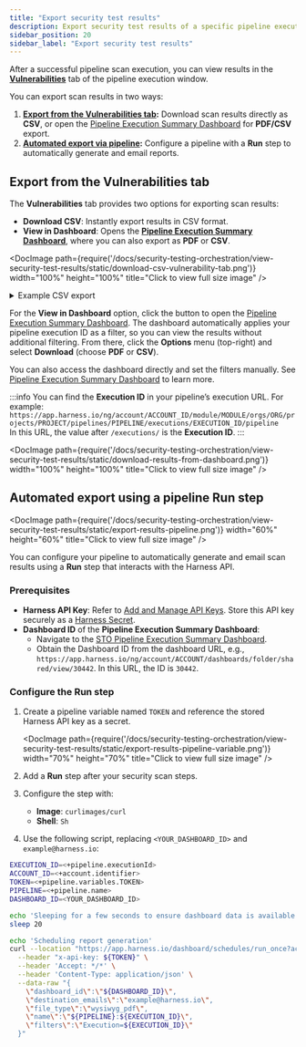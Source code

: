 ```yaml
---
title: "Export security test results" 
description: Export security test results of a specific pipeline execution.
sidebar_position: 20
sidebar_label: "Export security test results"
---
```


After a successful pipeline scan execution, you can view results in the **[Vulnerabilities](/docs/security-testing-orchestration/view-security-test-results/view-scan-results)** tab of the pipeline execution window.

You can export scan results in two ways:

1. **[Export from the Vulnerabilities tab](#export-from-the-vulnerabilities-tab):** Download scan results directly as **CSV**, or open the [Pipeline Execution Summary Dashboard](/docs/security-testing-orchestration/dashboards/sto-pipeline-execution-summary) for **PDF/CSV** export.
2. **[Automated export via pipeline](#automated-export-using-a-pipeline-run-step):** Configure a pipeline with a **Run** step to automatically generate and email reports.

## Export from the Vulnerabilities tab

The **Vulnerabilities** tab provides two options for exporting scan results:

- **Download CSV**: Instantly export results in CSV format.  
- **View in Dashboard**: Opens the **[Pipeline Execution Summary Dashboard](/docs/security-testing-orchestration/dashboards/sto-pipeline-execution-summary)**, where you can also export as **PDF** or **CSV**.

<DocImage path={require('/docs/security-testing-orchestration/view-security-test-results/static/download-csv-vulnerability-tab.png')} width="100%" height="100%" title="Click to view full size image" />

<details>
<summary>Example CSV export</summary>

| Organisation Name | Project Name | Pipeline Name          | Execution ID               | Issue ID                  | Issue Title             | Severity  | Severity Score | No. of Occurrences | Target Type | Target Name        | Variant | Exemption Status | Scanner Name | Exemption Requestor Email | Exemption Approver Email | Only in Current Scan |
|-------------------|--------------|------------------------|----------------------------|---------------------------|-------------------------|-----------|----------------|--------------------|-------------|--------------------|---------|------------------|--------------|---------------------------|--------------------------|----------------------|
| default           | STO          | twistlock with policy  | 0om495LeS-Wc9WD8HsoVQg     | gfPVsGE_X8j5Q6y4IqacdJ    | babel-traverse@6.11.4   | Critical  | 9.4            | 1                  | container   | 1njected/nodegoat  | latest  | Pending          | twistlock    | john.doe@company.com      | security-team@company.com | no                   |
| default           | STO          | twistlock with policy  | 0om495LeS-Wc9WD8HsoVQg     | zj8auAxKD-tNAh5EIFpW3c    | bson@1.0.4              | Critical  | 9.8            | 3                  | container   | 1njected/nodegoat  | latest  | Approved         | twistlock    | sarah.smith@company.com   | security-lead@company.com | no                   |
| default           | STO          | twistlock with policy  | 0om495LeS-Wc9WD8HsoVQg     | YCJDZf9HbKQt5mNw9kzSTO    | deep-extend@0.4.1       | Critical  | 9.8            | 1                  | container   | 1njected/nodegoat  | latest  | Pending          | twistlock    | mike.johnson@company.com  | sec-admin@company.com     | no                   |

- **Exemption Status**: The status of the issue's exemption request at the time of the scan.
- **Severity**: The vulnerability's severity level. If a severity override exists, STO uses the scanner-provided severity. Otherwise, it uses the severity that STO provides.
- **Only in Current Scan**:
    - **Yes**: This indicates a new vulnerability. It is found in the most recent scan but was not present in the baseline or previous scan you are comparing against.
    - **No**: This indicates a pre-existing or recurring vulnerability. It is found in the current scan and was also present in the baseline scan.

</details>

For the **View in Dashboard** option, click the button to open the [Pipeline Execution Summary Dashboard](/docs/security-testing-orchestration/dashboards/sto-pipeline-execution-summary). The dashboard automatically applies your pipeline execution ID as a filter, so you can view the results without additional filtering. From there, click the **Options** menu (top-right) and select **Download** (choose **PDF** or **CSV**).

You can also access the dashboard directly and set the filters manually. See [Pipeline Execution Summary Dashboard](/docs/security-testing-orchestration/dashboards/sto-pipeline-execution-summary) to learn more.

:::info
You can find the **Execution ID** in your pipeline’s execution URL. For example:  
```https://app.harness.io/ng/account/ACCOUNT_ID/module/MODULE/orgs/ORG/projects/PROJECT/pipelines/PIPELINE/executions/EXECUTION_ID/pipeline```  
In this URL, the value after `/executions/` is the **Execution ID**.
:::

<DocImage path={require('/docs/security-testing-orchestration/view-security-test-results/static/download-results-from-dashboard.png')} width="100%" height="100%" title="Click to view full size image" />

## Automated export using a pipeline Run step

<DocImage path={require('/docs/security-testing-orchestration/view-security-test-results/static/export-results-pipeline.png')} width="60%" height="60%" title="Click to view full size image" />

You can configure your pipeline to automatically generate and email scan results using a **Run** step that interacts with the Harness API.

### Prerequisites

- **Harness API Key**: Refer to [Add and Manage API Keys](/docs/platform/automation/api/add-and-manage-api-keys). Store this API key securely as a [Harness Secret](/docs/platform/secrets/secrets-management/harness-secret-manager-overview/).  
- **Dashboard ID** of the **Pipeline Execution Summary Dashboard**:  
  - Navigate to the [STO Pipeline Execution Summary Dashboard](/docs/security-testing-orchestration/dashboards/sto-dashboards-overview#view-sto-dashboards).  
  - Obtain the Dashboard ID from the dashboard URL, e.g., `https://app.harness.io/ng/account/ACCOUNT/dashboards/folder/shared/view/30442`. In this URL, the ID is `30442`.

### Configure the Run step

1. Create a pipeline variable named `TOKEN` and reference the stored Harness API key as a secret.

   <DocImage path={require('/docs/security-testing-orchestration/view-security-test-results/static/export-results-pipeline-variable.png')} width="70%" height="70%" title="Click to view full size image" />
   
2. Add a **Run** step after your security scan steps.

3. Configure the step with:  
   - **Image**: `curlimages/curl`  
   - **Shell**: `Sh`

4. Use the following script, replacing `<YOUR_DASHBOARD_ID>` and `example@harness.io`:

```sh
EXECUTION_ID=<+pipeline.executionId>
ACCOUNT_ID=<+account.identifier>
TOKEN=<+pipeline.variables.TOKEN>
PIPELINE=<+pipeline.name>
DASHBOARD_ID=<YOUR_DASHBOARD_ID>

echo 'Sleeping for a few seconds to ensure dashboard data is available'
sleep 20

echo 'Scheduling report generation'
curl --location "https://app.harness.io/dashboard/schedules/run_once?accountId=${ACCOUNT_ID}" \
  --header "x-api-key: ${TOKEN}" \
  --header 'Accept: */*' \
  --header 'Content-Type: application/json' \
  --data-raw "{
    \"dashboard_id\":\"${DASHBOARD_ID}\",
    \"destination_emails\":\"example@harness.io\",
    \"file_type\":\"wysiwyg_pdf\",
    \"name\":\"${PIPELINE}:${EXECUTION_ID}\",
    \"filters\":\"Execution=${EXECUTION_ID}\"
  }"

